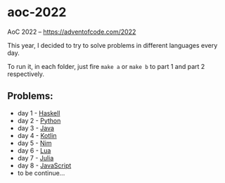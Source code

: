 # aoc-2022

AoC 2022 – https://adventofcode.com/2022

This year, I decided to try to solve problems in different languages every day.

To run it, in each folder, just fire `make a` or `make b` to part 1 and part 2 respectively.

## Problems:

-   day 1 - [Haskell](day_1/)
-   day 2 - [Python](day_2/)
-   day 3 - [Java](day_3/)
-   day 4 - [Kotlin](day_4/)
-   day 5 - [Nim](day_5/)
-   day 6 - [Lua](day_6/)
-   day 7 - [Julia](day_7)
-   day 8 - [JavaScript](day_8)
-   to be continue...
